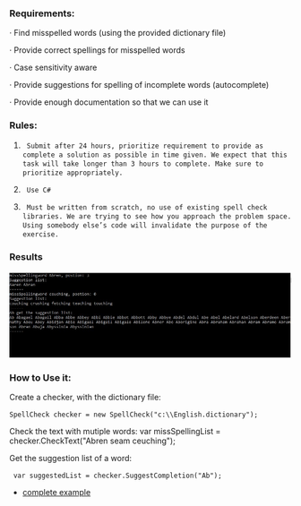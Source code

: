 ### Requirements:

·         Find misspelled words (using the provided dictionary file)

·         Provide correct spellings for misspelled words

·         Case sensitivity aware

·         Provide suggestions for spelling of incomplete words (autocomplete)

·         Provide enough documentation so that we can use it

 

### Rules:

1)      Submit after 24 hours, prioritize requirement to provide as complete a solution as possible in time given. We expect that this task will take longer than 3 hours to complete. Make sure to prioritize appropriately.

2)      Use C#

3)      Must be written from scratch, no use of existing spell check libraries. We are trying to see how you approach the problem space. Using somebody else’s code will invalidate the purpose of the exercise.

### Results

<img src="/Doc/Result.JPG"> 

### How to Use it:
Create a checker, with the dictionary file:

	SpellCheck checker = new SpellCheck("c:\\English.dictionary");

Check the text with mutiple words:
	var missSpellingList = checker.CheckText("Abren seam ceuching");

Get the suggestion list of a word:

	 var suggestedList = checker.SuggestCompletion("Ab");

* [complete example](https://github.com/lhf552004/SpellingCheck/wiki/Example)